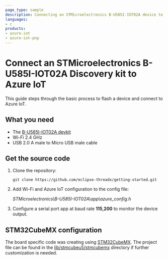 ```yaml
---
page_type: sample
description: Connecting an STMicroelectronics B-U585I-IOT02A device to Azure IoT
languages:
- c
products:
- azure-iot
- azure-iot-pnp
---
```


# Connect an STMicroelectronics B-U585I-IOT02A Discovery kit to Azure IoT

This guide steps through the basic process to flash a device and connect to Azure IoT. 

## What you need

* The [B-U585I-IOT02A devkit](https://www.st.com/en/evaluation-tools/b-u585i-iot02a.html)
* Wi-Fi 2.4 GHz
* USB 2.0 A male to Micro USB male cable

## Get the source code

1. Clone the repository:
    ```shell
    git clone https://github.com/eclipse-threadx/getting-started.git
    ```

1. Add Wi-Fi and Azure IoT configuration to the config file:

    *STMicroelectronics\B-U585I-IOT02A\app\azure_config.h*

1. Configure a serial port app at baud rate **115,200** to monitor the device output.

## STM32CubeMX configuration

The board specific code was creating using [STM32CubeMX](https://www.st.com/en/development-tools/stm32cubemx.html). The project file can be found in the [lib/stmcubeu5/stmcubemx]() directory if further customization is needed.

